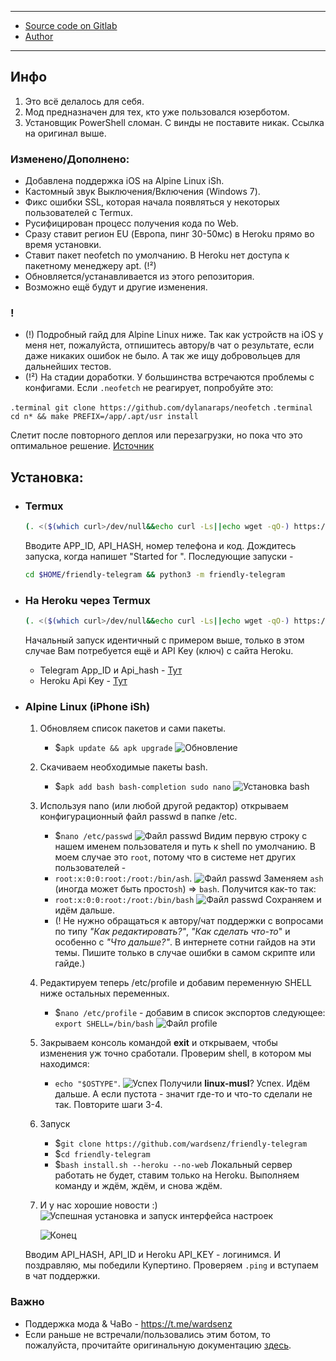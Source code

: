 -----
- [Source code on Gitlab](https://gitlab.com/friendly-telegram)
- [Author](https://gitlab.com/hackintosh5)
-----


## Инфо
1. Это всё делалось для себя.
2. Мод предназначен для тех, кто уже пользовался юзерботом.
3. Установщик PowerShell сломан. С винды не поставите никак. Ссылка на оригинал выше.
### Изменено/Дополнено:
- Добавлена поддержка iOS на Alpine Linux iSh. 
- Кастомный звук Выключения/Включения (Windows 7).
- Фикс ошибки SSL, которая начала появляться у некоторых пользователей с Termux.
- Русифицирован процесс получения кода по Web.
- Сразу ставит регион EU (Европа, пинг 30-50мс) в Heroku прямо во время установки.
- Ставит пакет neofetch по умолчанию. В Heroku нет доступа к пакетному менеджеру apt. (!²)
- Обновляется/устанавливается из этого репозитория.
- Возможно ещё будут и другие изменения.

### !
- (!) Подробный гайд для Alpine Linux ниже. Так как устройств на iOS у меня нет, пожалуйста, отпишитесь автору/в чат о результате, если даже никаких ошибок не было. А так же ищу добровольцев для дальнейших тестов.
- (!²) На стадии доработки. У большинства встречаются проблемы с конфигами.
Если `.neofetch` не реагирует, попробуйте это:

`.terminal git clone https://github.com/dylanaraps/neofetch`
`.terminal cd n* && make PREFIX=/app/.apt/usr install`

Слетит после повторного деплоя или перезагрузки, но пока что это оптимальное решение. 
[Источник](https://github.com/dylanaraps/neofetch/issues/1371)

## Установка:

* ### Termux


	```sh
	(. <($(which curl>/dev/null&&echo curl -Ls||echo wget -qO-) https://kutt.it/ftgimod) --no-web)
	```


	Вводите APP_ID, API_HASH, номер телефона и код. Дождитесь запуска, когда напишет "Started for <id>".
	Последующие запуски -
	
	```sh
	cd $HOME/friendly-telegram && python3 -m friendly-telegram
	```

* ### На Heroku через Termux

	```sh
	(. <($(which curl>/dev/null&&echo curl -Ls||echo wget -qO-) https://kutt.it/ftgimod) --heroku --no-web)
	```

	Начальный запуск идентичный с примером выше, только в этом случае Вам потребуется ещё и API Key (ключ) с сайта Heroku.


	- Telegram App_ID и Api_hash - [Тут](https://my.telegram.org/apps)
	- Heroku Api Key - [Тут](https://dashboard.heroku.com)


* ### Alpine Linux (iPhone iSh)
	1. Обновляем список пакетов и сами пакеты.
		- $`apk update && apk upgrade`
		![Обновление](src/apk_update.jpg)
	2. Скачиваем необходимые пакеты bash.
		- $`apk add bash bash-completion sudo nano`
		![Установка bash](src/apk_bash.jpg)
	3. Используя nano (или любой другой редактор) открываем конфигурационный файл passwd в папке /etc.
		- $`nano /etc/passwd`
		![Файл passwd](src/nano_passwd.jpg)
		Видим первую строку с нашем именем пользователя и путь к shell по умолчанию. В моем случае это `root`, потому что в системе нет других пользователей - 
		- `root:x:0:0:root:/root:/bin/ash`.
		![Файл passwd](src/nano_passwd1.jpg)
		Заменяем `ash` (иногда может быть просто`sh`) => `bash`. Получится как-то так:
		- `root:x:0:0:root:/root:/bin/bash`
		![Файл passwd](src/nano_passwd2.jpg)
		Сохраняем и идём дальше.
		- (! Не нужно обращаться к автору/чат поддержки с вопросами по типу _"Как редактировать?"_, _"Как сделать *что-то*_" и особенно с _"Что дальше?"_. В интернете сотни гайдов на эти темы. Пишите только в случае ошибки в самом скрипте или гайде.)
	4. Редактируем теперь /etc/profile и добавим переменную SHELL ниже остальных переменных.
		- $`nano /etc/profile` - добавим в список экспортов следующее: `export SHELL=/bin/bash`
		![Файл profile](src/nano_profile.jpg)
	5. Закрываем консоль командой **exit** и открываем, чтобы изменения уж точно сработали.
		Проверим shell, в котором мы находимся:
		- `echo "$OSTYPE"`.
		![Успех](src/echo_ostype.jpg)
		Получили **linux-musl**? Успех. Идём дальше.
		А если пустота - значит где-то и что-то сделали не так. Повторите шаги 3-4.

	6. Запуск
		- $`git clone https://github.com/wardsenz/friendly-telegram`
		- $`cd friendly-telegram`
		- $`bash install.sh --heroku --no-web`
		Локальный сервер работать не будет, ставим только на Heroku.
		Выполняем команду и ждём, ждём, и снова ждём. 
	7. И у нас хорошие новости :)
		![Успешная установка и запуск интерфейса настроек](src/successfully.jpg)
	
		![Конец](src/successfully1.jpg)

	Вводим API_HASH, API_ID и Heroku API_KEY - логинимся.
	И поздравляю, мы победили Купертино.
	Проверяем `.ping` и вступаем в чат поддержки.


### Важно
- Поддержка мода & ЧаВо - https://t.me/wardsenz
- Если раньше не встречали/пользовались этим ботом, то пожалуйста, прочитайте оригинальную документацию [здесь](https://friendly-telegram.gitlab.io).
